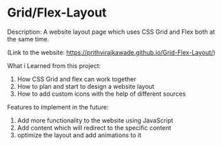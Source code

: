 # Grid/Flex-Layout

Description: A website layout page which uses CSS Grid and Flex both at the same time.

(Link to the website: https://prithvirajkawade.github.io/Grid-Flex-Layout/)

What i Learned from this project:
1. How CSS Grid and flex can work together
2. How to plan and start to design a website layout
3. How to add custom icons with the help of different sources

Features to implement in the future:

1. Add more functionality to the website using JavaScript
2. Add content which will redirect to the specific content
3. optimize the layout and add animations to it
